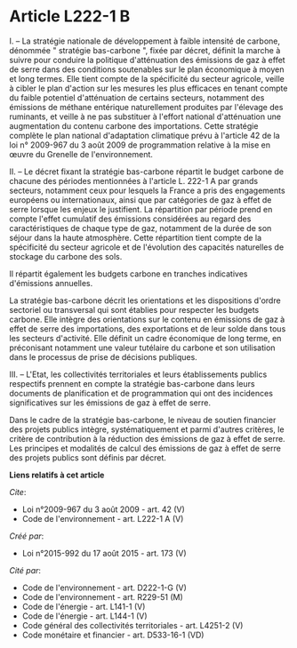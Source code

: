 # Article L222-1 B

I. – La stratégie nationale de développement à faible intensité de carbone, dénommée " stratégie bas-carbone ", fixée par
décret, définit la marche à suivre pour conduire la politique d'atténuation des émissions de gaz à effet de serre dans des
conditions soutenables sur le plan économique à moyen et long termes. Elle tient compte de la spécificité du secteur
agricole, veille à cibler le plan d'action sur les mesures les plus efficaces en tenant compte du faible potentiel
d'atténuation de certains secteurs, notamment des émissions de méthane entérique naturellement produites par l'élevage des
ruminants, et veille à ne pas substituer à l'effort national d'atténuation une augmentation du contenu carbone des
importations. Cette stratégie complète le plan national d'adaptation climatique prévu à l'article 42 de la loi n° 2009-967 du
3 août 2009 de programmation relative à la mise en œuvre du Grenelle de l'environnement. 

II. – Le décret fixant la stratégie bas-carbone répartit le budget carbone de chacune des périodes mentionnées à l'article L.
222-1 A par grands secteurs, notamment ceux pour lesquels la France a pris des engagements européens ou internationaux, ainsi
que par catégories de gaz à effet de serre lorsque les enjeux le justifient. La répartition par période prend en compte
l'effet cumulatif des émissions considérées au regard des caractéristiques de chaque type de gaz, notamment de la durée de
son séjour dans la haute atmosphère. Cette répartition tient compte de la spécificité du secteur agricole et de l'évolution
des capacités naturelles de stockage du carbone des sols. 

Il répartit également les budgets carbone en tranches indicatives d'émissions annuelles. 

La stratégie bas-carbone décrit les orientations et les dispositions d'ordre sectoriel ou transversal qui sont établies pour
respecter les budgets carbone. Elle intègre des orientations sur le contenu en émissions de gaz à effet de serre des
importations, des exportations et de leur solde dans tous les secteurs d'activité. Elle définit un cadre économique de long
terme, en préconisant notamment une valeur tutélaire du carbone et son utilisation dans le processus de prise de décisions
publiques. 

III. – L'Etat, les collectivités territoriales et leurs établissements publics respectifs prennent en compte la stratégie
bas-carbone dans leurs documents de planification et de programmation qui ont des incidences significatives sur les émissions
de gaz à effet de serre. 

Dans le cadre de la stratégie bas-carbone, le niveau de soutien financier des projets publics intègre, systématiquement et
parmi d'autres critères, le critère de contribution à la réduction des émissions de gaz à effet de serre. Les principes et
modalités de calcul des émissions de gaz à effet de serre des projets publics sont définis par décret.

**Liens relatifs à cet article**

_Cite_:

  - Loi n°2009-967 du 3 août 2009 - art. 42 (V)
  - Code de l'environnement - art. L222-1 A (V)

_Créé par_:

  - Loi n°2015-992 du 17 août 2015 - art. 173 (V)

_Cité par_:

  - Code de l'environnement - art. D222-1-G (V)
  - Code de l'environnement - art. R229-51 (M)
  - Code de l'énergie - art. L141-1 (V)
  - Code de l'énergie - art. L144-1 (V)
  - Code général des collectivités territoriales - art. L4251-2 (V)
  - Code monétaire et financier - art. D533-16-1 (VD)
